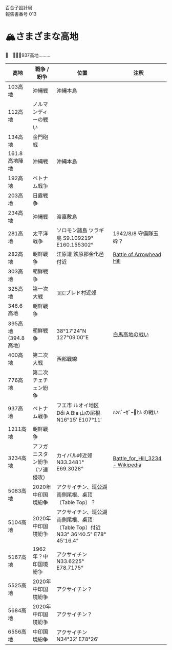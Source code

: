 百合子設計局  
報告書番号 013

# 🏔さまざまな高地
🍔　🙍🏻‍♀️937高地………

| 高地    | 戦争 / 紛争 | 位置 | 注釈 |
|---------|------------|-----|------|
| 103高地 | 沖縄戦 | 沖縄本島 |
| 112高地 | ノルマンディーの戦い ||
| 134高地 | 金門砲戦 ||
| 161.8高地陣地 | 沖縄戦 | 沖縄本島 |
| 192高地 | ベトナム戦争 |
| 203高地 | 日露戦争 ||
| 234高地 | 沖縄戦 | 渡嘉敷島 |
| 281高地 | 太平洋戦争 |ソロモン諸島 ツラギ島 S9.109219° E160.155302°|1942/8/8 守備隊玉砕？|
| 282高地 | 朝鮮戦争 |江原道 鉄原郡金化邑付近|[Battle of Arrowhead Hill](https://en.wikipedia.org/wiki/Battle_of_Arrowhead_Hill)|
| 303高地 | 朝鮮戦争 ||
| 325高地 | 第一次大戦 | 🇧🇪ブレド村近郊 |
| 346.6高地 | 朝鮮戦争 ||
| 395高地  (394.8高地) | 朝鮮戦争 |38°17′24″N 127°09′00″E|[白馬高地の戦い](https://ja.wikipedia.org/wiki/%E7%99%BD%E9%A6%AC%E9%AB%98%E5%9C%B0%E3%81%AE%E6%88%A6%E3%81%84)|
| 400高地 | 第二次大戦 | 西部戦線 |
| 776高地 | 第二次チェチェン紛争 ||
| 937高地 | ベトナム戦争 |フエ市 ルオイ地区 Đồi A Bia 山の尾根 N16°15′ E107°11′| ﾊﾝﾊﾞｰｶﾞｰ🍔ﾋﾙ の戦い |
| 1211高地 | 朝鮮戦争 ||
| 3234高地 | アフガニスタン紛争（ソ連侵攻） |カイバル峠近郊 N33.3481° E69.3028°|[Battle_for_Hill_3234 - Wikipedia](https://en.wikipedia.org/wiki/Battle_for_Hill_3234)
| 5083高地 | 2020年中印国境紛争 |アクサイチン、班公湖南側尾根、桌顶（Table Top）？||
| 5104高地 | 2020年中印国境紛争 |アクサイチン、班公湖南側尾根、桌顶（Table Top）付近 N33° 36'40.5" E78° 45'16.4"|
| 5167高地 | 1962年？中印国境紛争 | アクサイチン N33.6225° E78.7175°|
| 5525高地 | 2020年中印国境紛争 | アクサイチン？ ||
| 5684高地 | 2020年中印国境紛争 | アクサイチン？ ||
| 6556高地 | 中印国境紛争 |アクサイチン N34°32′ E78°26′ |

